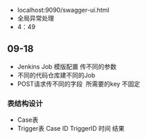 

- localhost:9090/swagger-ui.html
- 全局异常处理
- 4：49

## 09-18
- Jenkins Job 模版配置 传不同的参数
- 不同的代码仓库建不同的Job
- POST请求传不同的字段  所需要的key 不固定

### 表结构设计
- Case表
- Trigger表
Case ID
TriggerID
时间
结果

